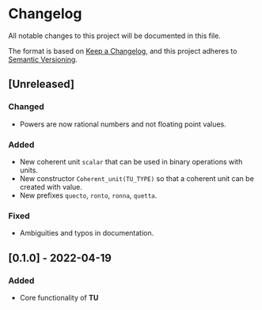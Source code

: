 # Changelog

All notable changes to this project will be documented in this file.

The format is based on [Keep a Changelog](https://keepachangelog.com/en/1.0.0/),
and this project adheres to [Semantic Versioning](https://semver.org/spec/v2.0.0.html).

## [Unreleased]

### Changed

- Powers are now rational numbers and not floating point values.

### Added

- New coherent unit `scalar` that can be used in binary operations with units.
- New constructor `Coherent_unit(TU_TYPE)` so that a coherent unit can be created with value.
- New prefixes `quecto`, `ronto`, `ronna`, `quetta`.

### Fixed

- Ambiguities and typos in documentation. 

## [0.1.0] - 2022-04-19

### Added

- Core functionality of **TU**
